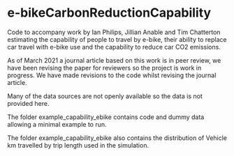 # e-bikeCarbonReductionCapability


Code to accompany work by Ian Philips, Jillian Anable and Tim Chatterton estimating the capability of people to travel by e-bike, their ability to replace car travel with e-bike use and the capability to reduce car CO2 emissions.


As of March 2021 a journal article based on this work is in peer review, we have been revising the paper for reviewers so the project is work in progress.  We have made revisions to the code whilst revising the journal article. 


Many of the data sources are not openly available so the data is not provided here.

The folder example_capability_ebike contains code and dummy data allowing a minimal example to run.  

The folder example_capability_ebike also contains the distribution of Vehicle km travelled by trip length used in the simulation.  


